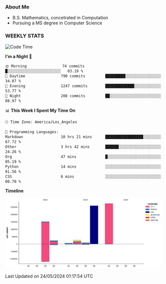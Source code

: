 ### About Me

- B.S. Mathematics, concetrated in Computation
- Pursuing a MS degree in Computer Science


### WEEKLY STATS
<!--START_SECTION:waka-->
![Code Time](http://img.shields.io/badge/Code%20Time-87%20hrs%2027%20mins-blue)

**I'm a Night 🦉** 

```text
🌞 Morning                74 commits          █░░░░░░░░░░░░░░░░░░░░░░░░   03.19 % 
🌆 Daytime                790 commits         █████████░░░░░░░░░░░░░░░░   34.07 % 
🌃 Evening                1247 commits        █████████████░░░░░░░░░░░░   53.77 % 
🌙 Night                  208 commits         ██░░░░░░░░░░░░░░░░░░░░░░░   08.97 % 
```


📊 **This Week I Spent My Time On** 

```text
🕑︎ Time Zone: America/Los_Angeles

💬 Programming Languages: 
Markdown                 10 hrs 21 mins      █████████████████░░░░░░░░   67.72 % 
Other                    3 hrs 42 mins       ██████░░░░░░░░░░░░░░░░░░░   24.26 % 
Org                      47 mins             █░░░░░░░░░░░░░░░░░░░░░░░░   05.19 % 
Python                   14 mins             ░░░░░░░░░░░░░░░░░░░░░░░░░   01.56 % 
CSS                      6 mins              ░░░░░░░░░░░░░░░░░░░░░░░░░   00.70 % 
```

**Timeline**

![Lines of Code chart](https://raw.githubusercontent.com/nickocruzm/nickocruzm/main/assets/bar_graph.png)


 Last Updated on 24/05/2024 01:17:54 UTC
<!--END_SECTION:waka-->
